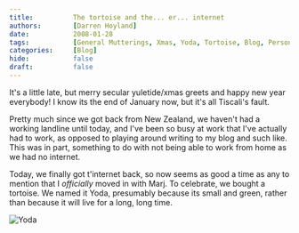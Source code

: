 ```yaml
---
title:          The tortoise and the... er... internet 
authors:        [Darren Hoyland]
date:           2008-01-28
tags:           [General Mutterings, Xmas, Yoda, Tortoise, Blog, Personal]
categories:     [Blog]
hide:           false
draft:          false
---
```


It's a little late, but merry secular yuletide/xmas greets and happy new year everybody! I know its the end of January now, but it's all Tiscali's fault.

Pretty much since we got back from New Zealand, we haven't had a working landline until today, and I've been so busy at work that I've actually had to work, as opposed to playing around writing to my blog and such like. This was in part, something to do with not being able to work from home as we had no internet.

Today, we finally got t'internet back, so now seems as good a time as any to mention that I *officially* moved in with Marj. To celebrate, we bought a tortoise. We named it Yoda, presumably because its small and green, rather than because it will live for a long, long time.

![Yoda](../media/Yoda_hand.jpg)
